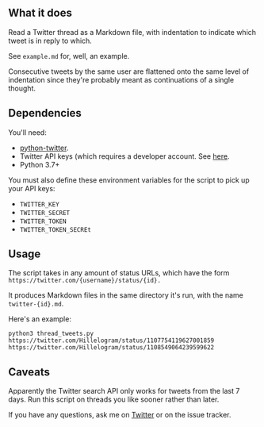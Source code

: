 ## What it does

Read a Twitter thread as a Markdown file, with indentation to indicate
which tweet is in reply to which.

See `example.md` for, well, an example.

Consecutive tweets by the same user are flattened onto the same level of
indentation since they're probably meant as continuations of a single
thought.

## Dependencies

You'll need:

-   [python-twitter](https://github.com/bear/python-twitter).
-   Twitter API keys (which requires a developer account. See
    [here](https://python-twitter.readthedocs.io/en/latest/getting_started.html).
-   Python 3.7+

You must also define these environment variables for the script to pick
up your API keys:

-   `TWITTER_KEY`
-   `TWITTER_SECRET`
-   `TWITTER_TOKEN`
-   `TWITTER_TOKEN_SECREt`

## Usage

The script takes in any amount of status URLs, which have the form
`https://twitter.com/{username}/status/{id}.`

It produces Markdown files in the same directory it's run, with the name
`twitter-{id}.md`.

Here's an example:

``` {.sh}
python3 thread_tweets.py https://twitter.com/Hillelogram/status/1107754119627001859 https://twitter.com/Hillelogram/status/1108549064239599622
```

## Caveats

Apparently the Twitter search API only works for tweets from the last 7
days. Run this script on threads you like sooner rather than later.

If you have any questions, ask me on
[Twitter](https://twitter.com/therevaloksingh) or on the issue tracker.
